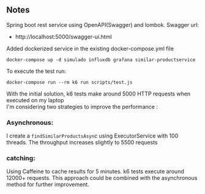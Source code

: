 ## Notes
Spring boot rest service using OpenAPI(Swagger) and lombok.
Swagger url: 
* http://localhost:5000/swagger-ui.html  

Added dockerized service in the existing docker-compose.yml file
```
docker-compose up -d simulado influxdb grafana similar-productservice
```
To execute the test run:
```
docker-compose run --rm k6 run scripts/test.js
```
With the initial solution, k6 tests make around 5000 HTTP requests when executed on my laptop  
I'm considering two strategies to improve the performance :
### Asynchronous:  
I create a `findSimilarProductsAsyn`c using ExecutorService with 100 threads. The throughput  increases slightly to 5500 requests
### catching: 
Using Caffeine to cache results for 5 minutes. k6 tests  execute around 12000+ requests. This approach could be combined with the asynchronous method for further improvement.
###

